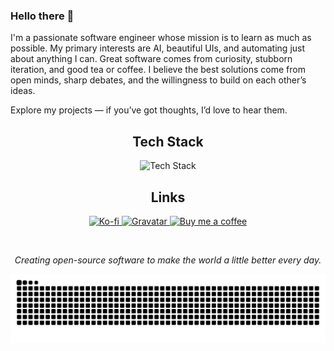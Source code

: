 ### Hello there :wave:

I'm a passionate software engineer whose mission is to learn as much as possible. My primary interests are AI, beautiful UIs, and automating just about anything I can. Great software comes from curiosity, stubborn iteration, and good tea or coffee. I believe the best solutions come from open minds, sharp debates, and the willingness to build on each other’s ideas.

Explore my projects — if you’ve got thoughts, I’d love to hear them.

<h2 align="center">Tech Stack</h2>

<p align="center">
  <img alt="Tech Stack" src="https://skillicons.dev/icons?i=linux,apple,windows,azure,git,github,githubactions,bitbucket,jenkins,docker,kubernetes,openshift,redis,mongodb,postgres,bash,go,py,sklearn,pytorch,html,css,scss,bootstrap,js,ts,angular,nodejs,nestjs,nginx" />
</p>

<h2 align="center">Links</h2>

<p align="center">
  <a href="https://ko-fi.com/martontorner">
    <img alt="Ko-fi" src="https://shields.io/badge/buy_me_a_coffee-FF5F5F?logo=ko-fi&logoColor=fff&style=for-the-badge" />
  </a>
  <a href="https://gravatar.com/martontorner">
    <img alt="Gravatar" src="https://img.shields.io/badge/Gravatar-1E8CBE?logo=gravatar&logoColor=fff&style=for-the-badge" />
  </a>
  <a href="https://buymeacoffee.com/martontorner">
    <img alt="Buy me a coffee" src="https://img.shields.io/badge/buy_me_a_coffee-FFDD00?logo=buy-me-a-coffee&logoColor=000&style=for-the-badge" />
  </a>
</p>

<br>

<p align="center"><i>Creating open-source software to make the world a little better every day.</i></p>

<picture>
  <source media="(prefers-color-scheme: dark)" srcset="https://raw.githubusercontent.com/martontorner/martontorner/snk/github-contribution-graph-snake-dark.svg">
  <source media="(prefers-color-scheme: light)" srcset="https://raw.githubusercontent.com/martontorner/martontorner/snk/github-contribution-graph-snake.svg">
  <img alt="GitHub Contribution Graph" src="https://raw.githubusercontent.com/martontorner/martontorner/snk/github-contribution-graph-snake.svg">
</picture>
